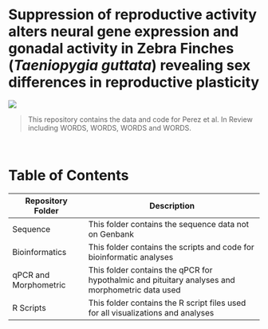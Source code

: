 # Suppression of reproductive activity alters neural gene expression and gonadal activity in Zebra Finches (_Taeniopygia guttata_) revealing sex differences in reproductive plasticity

[![](https://img.shields.io/badge/License-CC%20BY-blue)](https://creativecommons.org/licenses/by/4.0/)

> This repository contains the data and code for Perez et al. In Review including WORDS, WORDS, WORDS and WORDS.

<br>

# Table of Contents

<center>

| Repository Folder | Description |
|-------------------|-------------|
| Sequence          | This folder contains the sequence data not on Genbank |
| Bioinformatics            | This folder contains the scripts and code for bioinformatic analyses |
| qPCR and Morphometric | This folder contains the qPCR for hypothalmic and pituitary analyses and morphometric data used  |
| R Scripts         | This folder contains the R script files used for all visualizations and analyses |

</center>
